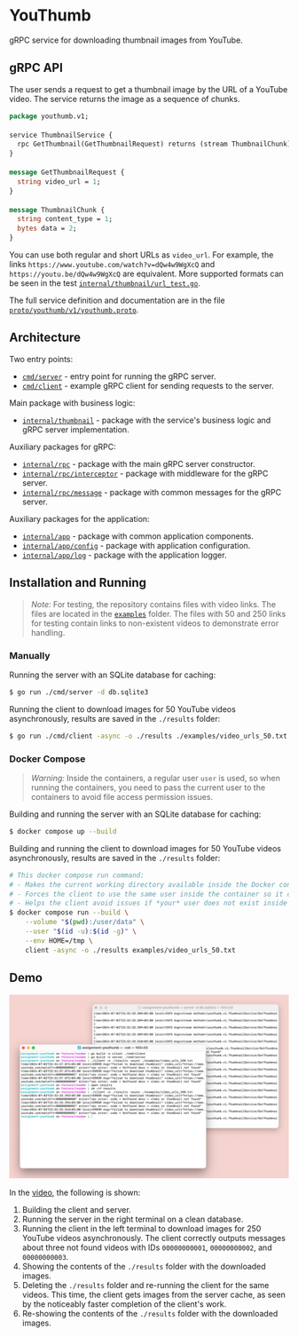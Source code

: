 # YouThumb

gRPC service for downloading thumbnail images from YouTube.

## gRPC API

The user sends a request to get a thumbnail image by the URL of a YouTube video.
The service returns the image as a sequence of chunks.

```proto
package youthumb.v1;

service ThumbnailService {
  rpc GetThumbnail(GetThumbnailRequest) returns (stream ThumbnailChunk);
}

message GetThumbnailRequest {
  string video_url = 1;
}

message ThumbnailChunk {
  string content_type = 1;
  bytes data = 2;
}
```

You can use both regular and short URLs as `video_url`.
For example, the links `https://www.youtube.com/watch?v=dQw4w9WgXcQ` and `https://youtu.be/dQw4w9WgXcQ` are equivalent.
More supported formats can be seen in the test [`internal/thumbnail/url_test.go`](internal/thumbnail/url_test.go).

The full service definition and documentation are in the file [`proto/youthumb/v1/youthumb.proto`](proto/youthumb/v1/youthumb.proto).

## Architecture

Two entry points:

- [`cmd/server`](cmd/server) - entry point for running the gRPC server.
- [`cmd/client`](cmd/client) - example gRPC client for sending requests to the server.

Main package with business logic:

- [`internal/thumbnail`](internal/thumbnail) - package with the service's business logic and gRPC server implementation.

Auxiliary packages for gRPC:

- [`internal/rpc`](internal/rpc) - package with the main gRPC server constructor.
- [`internal/rpc/interceptor`](internal/rpc/interceptor) - package with middleware for the gRPC server.
- [`internal/rpc/message`](internal/rpc/message) - package with common messages for the gRPC server.

Auxiliary packages for the application:

- [`internal/app`](internal/app) - package with common application components.
- [`internal/app/config`](internal/app/config) - package with application configuration.
- [`internal/app/log`](internal/app/log) - package with the application logger.

## Installation and Running

> *Note:* For testing, the repository contains files with video links. The files are located in the [`examples`](examples) folder.
> The files with 50 and 250 links for testing contain links to non-existent videos to demonstrate error handling.

### Manually

Running the server with an SQLite database for caching:

```sh
$ go run ./cmd/server -d db.sqlite3
```

Running the client to download images for 50 YouTube videos asynchronously, results are saved in the `./results` folder:

```sh
$ go run ./cmd/client -async -o ./results ./examples/video_urls_50.txt
```

### Docker Compose

> *Warning:* Inside the containers, a regular user `user` is used, so when running the containers,
> you need to pass the current user to the containers to avoid file access permission issues.

Building and running the server with an SQLite database for caching:

```sh
$ docker compose up --build
```

Building and running the client to download images for 50 YouTube videos asynchronously, results are saved in the `./results` folder:

```sh
# This docker compose run command:
# - Makes the current working directory available inside the Docker container (--volume).
# - Forces the client to use the same user inside the container so it can access the working directory (--user).
# - Helps the client avoid issues if *your* user does not exist inside the container by setting HOME to a *writable* directory (--env).
$ docker compose run --build \
    --volume "$(pwd):/user/data" \
    --user "$(id -u):$(id -g)" \
    --env HOME=/tmp \
    client -async -o ./results examples/video_urls_50.txt
```

## Demo

[![](assets/demo.png)](https://drive.google.com/file/d/18OGnqKGRguiHuV0eoTHgOyJAUHd66tS6/view?usp=sharing)

In the [video](https://drive.google.com/file/d/18OGnqKGRguiHuV0eoTHgOyJAUHd66tS6/view?usp=sharing), the following is shown:

1. Building the client and server.
2. Running the server in the right terminal on a clean database.
3. Running the client in the left terminal to download images for 250 YouTube videos asynchronously. The client correctly outputs messages about three not found videos with IDs `00000000001`, `00000000002`, and `00000000003`.
4. Showing the contents of the `./results` folder with the downloaded images.
5. Deleting the `./results` folder and re-running the client for the same videos. This time, the client gets images from the server cache, as seen by the noticeably faster completion of the client's work.
6. Re-showing the contents of the `./results` folder with the downloaded images.
